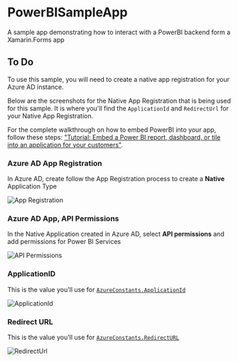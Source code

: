 # PowerBISampleApp

A sample app demonstrating how to interact with a PowerBI backend form a Xamarin.Forms app

## To Do

To use this sample, you will need to create a native app registration for your Azure AD instance.

Below are the screenshots for the Native App Registration that is being used for this sample. It is where you'll find the `ApplicationId` and `RedirectUrl` for your Native App Registration.

For the complete walkthrough on how to embed PowerBI into your app, follow these steps: ["Tutorial: Embed a Power BI report, dashboard, or tile into an application for your customers"](https://docs.microsoft.com/power-bi/developer/embed-sample-for-customers?WT.mc_id=powerbisampleapp-github-bramin).

### Azure AD App Registration

In Azure AD, create follow the App Registration process to create a **Native** Application Type

![App Registration](https://user-images.githubusercontent.com/13558917/51790136-4138fa00-2189-11e9-812a-b6ccd1d0c981.png)

### Azure AD App, API Permissions

In the Native Application created in Azure AD, select **API permissions** and add permissions for Power BI Services

![API Permissions](https://user-images.githubusercontent.com/13558917/58598341-c401bc80-8230-11e9-8a91-e8158b801816.png)

### ApplicationID

This is the value you'll use for [`AzureConstants.ApplicationId`](/PowerBISampleApp/Constants/AzureConstants.cs)

![ApplicationId](https://user-images.githubusercontent.com/13558917/51790135-40a06380-2189-11e9-80d3-a4974b1d6d45.png)

### Redirect URL

This is the value you'll use for [`AzureConstants.RedirectURL`](/PowerBISampleApp/Constants/AzureConstants.cs)

![RedirectUrl](https://user-images.githubusercontent.com/13558917/51790137-4138fa00-2189-11e9-9c0c-5e685f1a9771.png)
